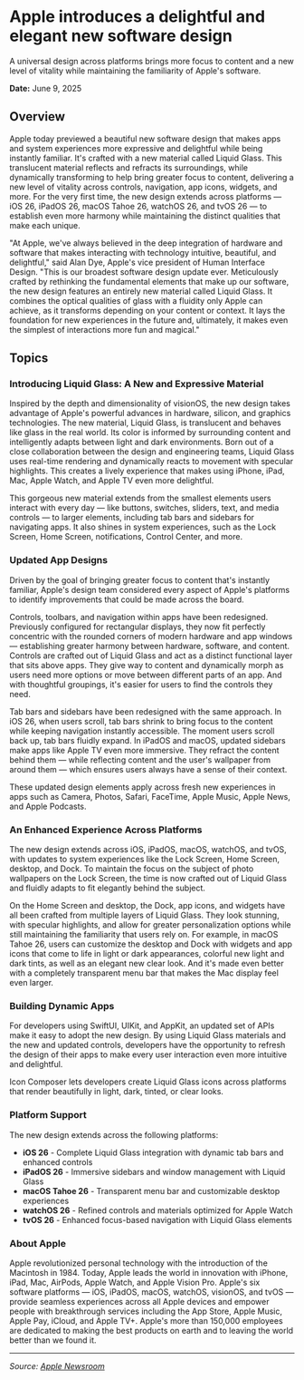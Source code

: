 # Apple introduces a delightful and elegant new software design

A universal design across platforms brings more focus to content and a new level of vitality while maintaining the familiarity of Apple's software.

**Date:** June 9, 2025

## Overview

Apple today previewed a beautiful new software design that makes apps and system experiences more expressive and delightful while being instantly familiar. It's crafted with a new material called Liquid Glass. This translucent material reflects and refracts its surroundings, while dynamically transforming to help bring greater focus to content, delivering a new level of vitality across controls, navigation, app icons, widgets, and more. For the very first time, the new design extends across platforms — iOS 26, iPadOS 26, macOS Tahoe 26, watchOS 26, and tvOS 26 — to establish even more harmony while maintaining the distinct qualities that make each unique.

"At Apple, we've always believed in the deep integration of hardware and software that makes interacting with technology intuitive, beautiful, and delightful," said Alan Dye, Apple's vice president of Human Interface Design. "This is our broadest software design update ever. Meticulously crafted by rethinking the fundamental elements that make up our software, the new design features an entirely new material called Liquid Glass. It combines the optical qualities of glass with a fluidity only Apple can achieve, as it transforms depending on your content or context. It lays the foundation for new experiences in the future and, ultimately, it makes even the simplest of interactions more fun and magical."

## Topics

### Introducing Liquid Glass: A New and Expressive Material

Inspired by the depth and dimensionality of visionOS, the new design takes advantage of Apple's powerful advances in hardware, silicon, and graphics technologies. The new material, Liquid Glass, is translucent and behaves like glass in the real world. Its color is informed by surrounding content and intelligently adapts between light and dark environments. Born out of a close collaboration between the design and engineering teams, Liquid Glass uses real-time rendering and dynamically reacts to movement with specular highlights. This creates a lively experience that makes using iPhone, iPad, Mac, Apple Watch, and Apple TV even more delightful.

This gorgeous new material extends from the smallest elements users interact with every day — like buttons, switches, sliders, text, and media controls — to larger elements, including tab bars and sidebars for navigating apps. It also shines in system experiences, such as the Lock Screen, Home Screen, notifications, Control Center, and more.

### Updated App Designs

Driven by the goal of bringing greater focus to content that's instantly familiar, Apple's design team considered every aspect of Apple's platforms to identify improvements that could be made across the board.

Controls, toolbars, and navigation within apps have been redesigned. Previously configured for rectangular displays, they now fit perfectly concentric with the rounded corners of modern hardware and app windows — establishing greater harmony between hardware, software, and content. Controls are crafted out of Liquid Glass and act as a distinct functional layer that sits above apps. They give way to content and dynamically morph as users need more options or move between different parts of an app. And with thoughtful groupings, it's easier for users to find the controls they need.

Tab bars and sidebars have been redesigned with the same approach. In iOS 26, when users scroll, tab bars shrink to bring focus to the content while keeping navigation instantly accessible. The moment users scroll back up, tab bars fluidly expand. In iPadOS and macOS, updated sidebars make apps like Apple TV even more immersive. They refract the content behind them — while reflecting content and the user's wallpaper from around them — which ensures users always have a sense of their context.

These updated design elements apply across fresh new experiences in apps such as Camera, Photos, Safari, FaceTime, Apple Music, Apple News, and Apple Podcasts.

### An Enhanced Experience Across Platforms

The new design extends across iOS, iPadOS, macOS, watchOS, and tvOS, with updates to system experiences like the Lock Screen, Home Screen, desktop, and Dock. To maintain the focus on the subject of photo wallpapers on the Lock Screen, the time is now crafted out of Liquid Glass and fluidly adapts to fit elegantly behind the subject.

On the Home Screen and desktop, the Dock, app icons, and widgets have all been crafted from multiple layers of Liquid Glass. They look stunning, with specular highlights, and allow for greater personalization options while still maintaining the familiarity that users rely on. For example, in macOS Tahoe 26, users can customize the desktop and Dock with widgets and app icons that come to life in light or dark appearances, colorful new light and dark tints, as well as an elegant new clear look. And it's made even better with a completely transparent menu bar that makes the Mac display feel even larger.

### Building Dynamic Apps

For developers using SwiftUI, UIKit, and AppKit, an updated set of APIs make it easy to adopt the new design. By using Liquid Glass materials and the new and updated controls, developers have the opportunity to refresh the design of their apps to make every user interaction even more intuitive and delightful.

Icon Composer lets developers create Liquid Glass icons across platforms that render beautifully in light, dark, tinted, or clear looks.

### Platform Support

The new design extends across the following platforms:
- **iOS 26** - Complete Liquid Glass integration with dynamic tab bars and enhanced controls
- **iPadOS 26** - Immersive sidebars and window management with Liquid Glass
- **macOS Tahoe 26** - Transparent menu bar and customizable desktop experiences
- **watchOS 26** - Refined controls and materials optimized for Apple Watch
- **tvOS 26** - Enhanced focus-based navigation with Liquid Glass elements

### About Apple

Apple revolutionized personal technology with the introduction of the Macintosh in 1984. Today, Apple leads the world in innovation with iPhone, iPad, Mac, AirPods, Apple Watch, and Apple Vision Pro. Apple's six software platforms — iOS, iPadOS, macOS, watchOS, visionOS, and tvOS — provide seamless experiences across all Apple devices and empower people with breakthrough services including the App Store, Apple Music, Apple Pay, iCloud, and Apple TV+. Apple's more than 150,000 employees are dedicated to making the best products on earth and to leaving the world better than we found it.

---

*Source: [Apple Newsroom](https://www.apple.com/newsroom/2025/06/apple-introduces-a-delightful-and-elegant-new-software-design/)*